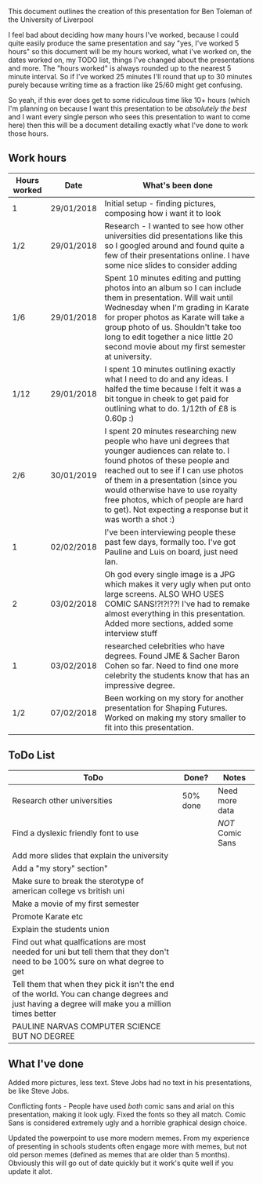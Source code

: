 This document outlines the creation of this presentation for Ben Toleman of the University of Liverpool

I feel bad about deciding how many hours I've worked, because I could quite easily produce the same presentation and say "yes, I've worked 5 hours" so this document will be my hours worked, what i've worked on, the dates worked on, my TODO list, things I've changed about the presentations and more. The "hours worked" is always rounded up to the nearest 5 minute interval. So if I've worked 25 minutes I'll round that up to 30 minutes purely because writing time as a fraction like 25/60 might get confusing.

So yeah, if this ever does get to some ridiculous time like 10+ hours (which I'm planning on because I want this presentation to be *absolutely the best* and I want every single person who sees this presentation to want to come here) then this will be a document detailing exactly what I've done to work those hours.


## Work hours
Hours worked | Date | What's been done 
--- | --- | ---
1 | 29/01/2018 | Initial setup - finding pictures, composing how i want it to look
1/2 | 29/01/2018 | Research - I wanted to see how other universities did presentations like this so I googled around and found quite a few of their presentations online. I have some nice slides to consider adding
1/6 | 29/01/2018 | Spent 10 minutes editing and putting photos into an album so I can include them in presentation. Will wait until Wednesday when I'm grading in Karate for proper photos as Karate will take a group photo of us. Shouldn't take too long to edit together a nice little 20 second movie about my first semester at university.
1/12 | 29/01/2018 | I spent 10 minutes outlining exactly what I need to do and any ideas. I halfed the time because I felt it was a bit tongue in cheek to get paid for outlining what to do. 1/12th of £8 is 0.60p :)
2/6 | 30/01/2019 | I spent 20 minutes researching new people who have uni degrees that younger audiences can relate to. I found photos of these people and reached out to see if I can use photos of them in a presentation (since you would otherwise have to use royalty free photos, which of people are hard to get). Not expecting a response but it was worth a shot :)
1 | 02/02/2018 | I've been interviewing people these past few days, formally too. I've got Pauline and Luis on board, just need Ian.
2 | 03/02/2018 | Oh god every single image is a JPG which makes it very ugly when put onto large screens. ALSO WHO USES COMIC SANS!?!?!??! I've had to remake almost everything in this presentation. Added more sections, added some interview stuff
1 | 03/02/2018 | researched celebrities who have degrees. Found JME & Sacher Baron Cohen so far. Need to find one more celebrity the students know that has an impressive degree.
1/2 | 07/02/2018 | Been working on my story for another presentation for Shaping Futures. Worked on making my story smaller to fit into this presentation.


## ToDo List
ToDo | Done? | Notes
--- | --- | ---
Research other universities | 50% done | Need more data
Find a dyslexic friendly font to use | | *NOT* Comic Sans
Add more slides that explain the university | |
Add a "my story" section" | | 
Make sure to break the sterotype of american college vs british uni | | 
Make a movie of my first semester | | 
Promote Karate etc | | 
Explain the students union | | 
Find out what qualfications are most needed for uni but tell them that they don't need to be 100% sure on what degree to get | | 
Tell them that when they pick it isn't the end of the world. You can change degrees and just having a degree will make you a million times better | | 
PAULINE NARVAS COMPUTER SCIENCE BUT NO DEGREE | | 

## What I've done
Added more pictures, less text. Steve Jobs had no text in his presentations, be like Steve Jobs.

Conflicting fonts - People have used *both* comic sans and arial on this presentation, making it look ugly. Fixed the fonts so they all match. Comic Sans is considered extremely ugly and a horrible graphical design choice.

Updated the powerpoint to use more modern memes. From my experience of presenting in schools students often engage more with memes, but not old person memes (defined as memes that are older than 5 months). Obviously this will go out of date quickly but it work's quite well if you update it alot.



